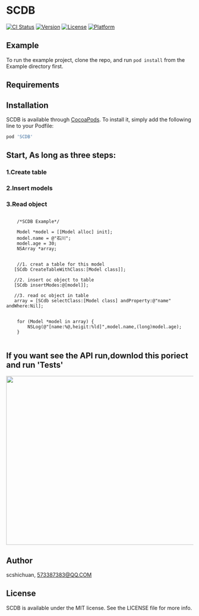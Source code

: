 # SCDB

[![CI Status](https://img.shields.io/travis/scshichuan/SCDB.svg?style=flat)](https://travis-ci.org/scshichuan/SCDB)
[![Version](https://img.shields.io/cocoapods/v/SCDB.svg?style=flat)](https://cocoapods.org/pods/SCDB)
[![License](https://img.shields.io/cocoapods/l/SCDB.svg?style=flat)](https://cocoapods.org/pods/SCDB)
[![Platform](https://img.shields.io/cocoapods/p/SCDB.svg?style=flat)](https://cocoapods.org/pods/SCDB)

## Example

To run the example project, clone the repo, and run `pod install` from the Example directory first.

## Requirements

## Installation



SCDB is available through [CocoaPods](https://cocoapods.org). To install
it, simply add the following line to your Podfile:

```ruby
pod 'SCDB'
```


## Start, As long as three steps:
### 1.Create table
### 2.Insert models
### 3.Read object


```

    /*SCDB Example*/
    
    Model *model = [[Model alloc] init];
    model.name = @"石川";
    model.age = 30;
    NSArray *array;
        

    //1. creat a table for this model 
   [SCdb CreateTableWithClass:[Model class]];
        
   //2. insert oc object to table
   [SCdb insertModes:@[model]];
                         
   //3. read oc object in table
   array = [SCdb selectClass:[Model class] andProperty:@"name" andWhere:Nil];
        
        
    for (Model *model in array) {
        NSLog(@"[name:%@,heigit:%ld]",model.name,(long)model.age);
    }


```

## If you want see the API run,downlod this poriect and run 'Tests'

 <img src="https://stanserver.cn:444/scdb.png" width="672" height="454">

## Author

scshichuan, 573387383@QQ.COM

## License

SCDB is available under the MIT license. See the LICENSE file for more info.
